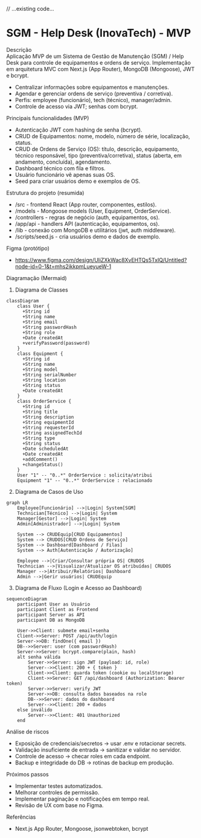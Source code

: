 // ...existing code...
# SGM - Help Desk (InovaTech) - MVP

Descrição  
Aplicação MVP de um Sistema de Gestão de Manutenção (SGM) / Help Desk para controle de equipamentos e ordens de serviço. Implementação em arquitetura MVC com Next.js (App Router), MongoDB (Mongoose), JWT e bcrypt.

- Centralizar informações sobre equipamentos e manutenções.
- Agendar e gerenciar ordens de serviço (preventiva / corretiva).
- Perfis: employee (funcionário), tech (técnico), manager/admin.
- Controle de acesso via JWT; senhas com bcrypt.

Principais funcionalidades (MVP)
- Autenticação JWT com hashing de senha (bcrypt).
- CRUD de Equipamentos: nome, modelo, número de série, localização, status.
- CRUD de Ordens de Serviço (OS): título, descrição, equipamento, técnico responsável, tipo (preventiva/corretiva), status (aberta, em andamento, concluída), agendamento.
- Dashboard técnico com fila e filtros.
- Usuário funcionário vê apenas suas OS.
- Seed para criar usuários demo e exemplos de OS.

Estrutura do projeto (resumida)
- /src - frontend React (App router, componentes, estilos).
- /models - Mongoose models (User, Equipment, OrderService).
- /controllers - regras de negócio (auth, equipamentos, os).
- /app/api - handlers API (autenticação, equipamentos, os).
- /lib - conexão com MongoDB e utilitários (jwt, auth middleware).
- /scripts/seed.js - cria usuários demo e dados de exemplo.
  
Figma (protótipo)
- https://www.figma.com/design/UliZXkWac8XvEHTQs5TxIQ/Untitled?node-id=0-1&t=mhs2ikkpmLueyueW-1

Diagramação (Mermaid)

1) Diagrama de Classes
```mermaid
classDiagram
    class User {
      +String id
      +String name
      +String email
      +String passwordHash
      +String role
      +Date createdAt
      +verifyPassword(password)
    }
    class Equipment {
      +String id
      +String name
      +String model
      +String serialNumber
      +String location
      +String status
      +Date createdAt
    }
    class OrderService {
      +String id
      +String title
      +String description
      +String equipmentId
      +String requesterId
      +String assignedTechId
      +String type
      +String status
      +Date scheduledAt
      +Date createdAt
      +addComment()
      +changeStatus()
    }
    User "1" -- "0..*" OrderService : solicita/atribui
    Equipment "1" -- "0..*" OrderService : relacionado
```

2) Diagrama de Casos de Uso
```mermaid
graph LR
    Employee[Funcionário] -->|Login| System[SGM]
    Technician[Técnico] -->|Login| System
    Manager[Gestor] -->|Login| System
    Admin[Administrador] -->|Login| System

    System --> CRUDEquip[CRUD Equipamentos]
    System --> CRUDOS[CRUD Ordens de Serviço]
    System --> Dashboard[Dashboard / Filas]
    System --> Auth[Autenticação / Autorização]

    Employee -->|Criar/Consultar própria OS| CRUDOS
    Technician -->|Visualizar/Atualizar OS atribuídas| CRUDOS
    Manager -->|Atribuir/Relatórios| Dashboard
    Admin -->|Gerir usuários| CRUDEquip
```

3) Diagrama de Fluxo (Login e Acesso ao Dashboard)
```mermaid
sequenceDiagram
    participant User as Usuário
    participant Client as Frontend
    participant Server as API
    participant DB as MongoDB

    User->>Client: submete email+senha
    Client->>Server: POST /api/auth/login
    Server->>DB: findOne({ email })
    DB-->>Server: user (com passwordHash)
    Server->>Server: bcrypt.compare(plain, hash)
    alt senha válida
        Server->>Server: sign JWT (payload: id, role)
        Server-->>Client: 200 + { token }
        Client->>Client: guarda token (cookie ou localStorage)
        Client->>Server: GET /api/dashboard (Authorization: Bearer token)
        Server->>Server: verify JWT
        Server->>DB: consulta dados baseados na role
        DB-->>Server: dados do dashboard
        Server-->>Client: 200 + dados
    else inválido
        Server-->>Client: 401 Unauthorized
    end
```

Análise de riscos 
- Exposição de credenciais/secretos -> usar .env e rotacionar secrets.
- Validação insuficiente de entrada -> sanitizar e validar no servidor.
- Controle de acesso -> checar roles em cada endpoint.
- Backup e integridade do DB -> rotinas de backup em produção.

Próximos passos 
- Implementar testes automatizados.
- Melhorar controles de permissão.
- Implementar paginação e notificações em tempo real.
- Revisão de UX com base no Figma.

Referências
- Next.js App Router, Mongoose, jsonwebtoken, bcrypt
